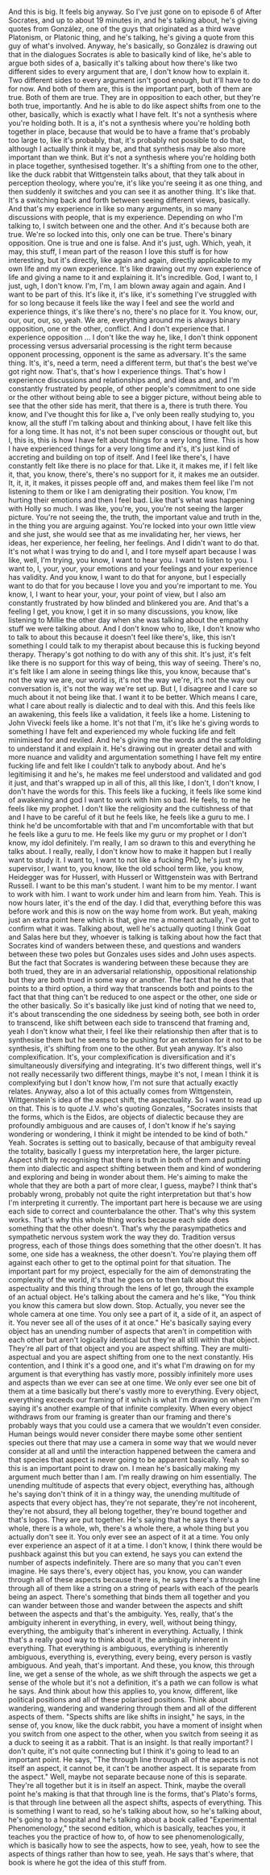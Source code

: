 ﻿And this is big. It feels big anyway. So I've just gone on to episode 6 of After Socrates,
and up to about 19 minutes in, and he's talking about, he's giving quotes from González,
one of the guys that originated as a third wave Platonism, or Platonic thing, and he's
talking, he's giving a quote from this guy of what's involved. Anyway, he's basically,
so González is drawing out that in the dialogues Socrates is able to basically kind of like,
he's able to argue both sides of a, basically it's talking about how there's like two different
sides to every argument that are, I don't know how to explain it. Two different sides
to every argument isn't good enough, but it'll have to do for now. And both of them are,
this is the important part, both of them are true. Both of them are true. They are in opposition
to each other, but they're both true, importantly. And he is able to do like aspect shifts from
one to the other, basically, which is exactly what I have felt. It's not a synthesis where
you're holding both. It is a, it's not a synthesis where you're holding both together in place,
because that would be to have a frame that's probably too large to, like it's probably,
that, it's probably not possible to do that, although I actually think it may be, and that
synthesis may be also more important than we think. But it's not a synthesis where you're
holding both in place together, synthesised together. It's a shifting from one to the
other, like the duck rabbit that Wittgenstein talks about, that they talk about in perception
theology, where you're, it's like you're seeing it as one thing, and then suddenly it switches
and you can see it as another thing. It's like that. It's a switching back and forth
between seeing different views, basically. And that's my experience in like so many arguments,
in so many discussions with people, that is my experience. Depending on who I'm talking
to, I switch between one and the other. And it's because both are true. We're so locked
into this, only one can be true. There's binary opposition. One is true and one is false.
And it's just, ugh. Which, yeah, it may, this stuff, I mean part of the reason I love this
stuff is for how interesting, but it's directly, like again and again, directly applicable
to my own life and my own experience. It's like drawing out my own experience of life
and giving a name to it and explaining it. It's incredible. God, I want to, I just, ugh,
I don't know. I'm, I'm, I am blown away again and again. And I want to be part of this.
It's like it, it's like, it's something I've struggled with for so long because it feels
like the way I feel and see the world and experience things, it's like there's no, there's no place
for it. You know, our, our, our, our, so, yeah. We are, everything around me is always binary
opposition, one or the other, conflict. And I don't experience that. I experience opposition
... I don't like the way he, like, I don't think opponent processing versus adversarial
processing is the right term because opponent processing, opponent is the same as adversary.
It's the same thing. It's, it's, need a term, need a different term, but that's the best
we've got right now. That's, that's how I experience things. That's how I experience
discussions and relationships and, and ideas and, and I'm constantly frustrated by people,
of other people's commitment to one side or the other without being able to see a bigger
picture, without being able to see that the other side has merit, that there is a, there
is truth there. You know, and I've thought this for like a, I've only been really studying
to, you know, all the stuff I'm talking about and thinking about, I have felt like this
for a long time. It has not, it's not been super conscious or thought out, but I, this
is, this is how I have felt about things for a very long time. This is how I have experienced
things for a very long time and it's, it's just kind of accreting and building on top
of itself. And I feel like there's, I have constantly felt like there is no place for
that. Like it, it makes me, if I felt like it, that, you know, there's, there's no support
for it, it makes me an outsider. It, it, it, it makes, it pisses people off and, and makes
them feel like I'm not listening to them or like I am denigrating their position. You
know, I'm hurting their emotions and then I feel bad. Like that's what was happening
with Holly so much. I was like, you're, you, you're not seeing the larger picture. You're
not seeing the, the truth, the important value and truth in the, in the thing you are arguing
against. You're locked into your own little view and she just, she would see that as me
invalidating her, her views, her ideas, her experience, her feeling, her feelings. And
I didn't want to do that. It's not what I was trying to do and I, and I tore myself
apart because I was like, well, I'm trying, you know, I want to hear you. I want to listen
to you. I want to, I, your, your, your emotions and your feelings and your experience has validity.
And you know, I want to do that for anyone, but I especially want to do that for you because
I love you and you're important to me. You know, I, I want to hear your, your, your point
of view, but I also am constantly frustrated by how blinded and blinkered you are. And
that's a feeling I get, you know, I get it in so many discussions, you know, like listening
to Millie the other day when she was talking about the empathy stuff we were talking about.
And I don't know who to, like, I don't know who to talk to about this because it doesn't
feel like there's, like, this isn't something I could talk to my therapist about because
this is fucking beyond therapy. Therapy's got nothing to do with any of this shit. It's
just, it's felt like there is no support for this way of being, this way of seeing. There's
no, it's felt like I am alone in seeing things like this, you know, because that's not the
way we are, our world is, it's not the way we're, it's not the way our conversation is,
it's not the way we're set up. But I, I disagree and I care so much about it not being like
that. I want it to be better. Which means I care, what I care about really is dialectic
and to deal with this. And this feels like an awakening, this feels like a validation,
it feels like a home. Listening to John Vivecki feels like a home. It's not that I'm, it's
like he's giving words to something I have felt and experienced my whole fucking life
and felt minimised for and reviled. And he's giving me the words and the scaffolding to
understand it and explain it. He's drawing out in greater detail and with more nuance
and validity and argumentation something I have felt my entire fucking life and felt
like I couldn't talk to anybody about. And he's legitimising it and he's, he makes me
feel understood and validated and god it just, and that's wrapped up in all of this, all
this like, I don't, I don't know, I don't have the words for this. This feels like a
fucking, it feels like some kind of awakening and god I want to work with him so bad. He
feels, to me he feels like my prophet. I don't like the religiosity and the cultishness of
that and I have to be careful of it but he feels like, he feels like a guru to me. I
think he'd be uncomfortable with that and I'm uncomfortable with that but he feels like
a guru to me. He feels like my guru or my prophet or I don't know, my idol definitely.
I'm really, I am so drawn to this and everything he talks about. I really, really, I don't
know how to make it happen but I really want to study it. I want to, I want to not like
a fucking PhD, he's just my supervisor, I want to, you know, like the old school term
like, you know, Heidegger was for Husserl, with Husserl or Wittgenstein was with Bertrand
Russell. I want to be this man's student. I want him to be my mentor. I want to work
with him. I want to work under him and learn from him. Yeah. This is now hours later, it's
the end of the day. I did that, everything before this was before work and this is now
on the way home from work. But yeah, making just an extra point here which is that, give
me a moment actually, I've got to confirm what it was. Talking about, well he's actually
quoting I think Goat and Salas here but they, whoever is talking is talking about how the
fact that Socrates kind of wanders between these, and questions and wanders between these
two poles but Gonzales uses sides and John uses aspects. But the fact that Socrates is
wandering between these because they are both trued, they are in an adversarial relationship,
oppositional relationship but they are both trued in some way or another. The fact that
he does that points to a third option, a third way that transcends both and points to the
fact that that thing can't be reduced to one aspect or the other, one side or the other
basically. So it's basically like just kind of noting that we need to, it's about transcending
the one sidedness by seeing both, see both in order to transcend, like shift between
each side to transcend that framing and, yeah I don't know what their, I feel like their
relationship then after that is to synthesise them but he seems to be pushing for an extension
for it not to be synthesis, it's shifting from one to the other. But yeah anyway. It's
also complexification. It's, your complexification is diversification and it's simultaneously
diversifying and integrating. It's two different things, well it's not really necessarily two
different things, maybe it's not, I mean I think it is complexifying but I don't know
how, I'm not sure that actually exactly relates. Anyway, also a lot of this actually comes
from Wittgenstein, Wittgenstein's idea of the aspect shift, the aspectuality. So I want
to read up on that. This is to quote J.V. who's quoting Gonzales, "Socrates insists
that the forms, which is the Eidos, are objects of dialectic because they are profoundly ambiguous
and are causes of, I don't know if he's saying wondering or wondering, I think it might be
intended to be kind of both." Yeah. Socrates is setting out to basically, because of that
ambiguity reveal the totality, basically I guess my interpretation here, the larger picture.
Aspect shift by recognising that there is truth in both of them and putting them into
dialectic and aspect shifting between them and kind of wondering and exploring and being
in wonder about them. He's aiming to make the whole that they are both a part of more
clear, I guess, maybe? I think that's probably wrong, probably not quite the right interpretation
but that's how I'm interpreting it currently. The important part here is because we are
using each side to correct and counterbalance the other. That's why this system works. That's
why this whole thing works because each side does something that the other doesn't. That's
why the parasympathetics and sympathetic nervous system work the way they do. Tradition versus
progress, each of those things does something that the other doesn't. It has some, one side
has a weakness, the other doesn't. You're playing them off against each other to get
to the optimal point for that situation. The important part for my project, especially
for the aim of demonstrating the complexity of the world, it's that he goes on to then
talk about this aspectuality and this thing through the lens of let go, through the example
of an actual object. He's talking about the camera and he's like, "You think you know
this camera but slow down. Stop. Actually, you never see the whole camera at one time.
You only see a part of it, a side of it, an aspect of it. You never see all of the uses
of it at once." He's basically saying every object has an unending number of aspects that
aren't in competition with each other but aren't logically identical but they're all still within
that object. They're all part of that object and you are aspect shifting. They are multi-aspectual
and you are aspect shifting from one to the next constantly. His contention, and I think
it's a good one, and it's what I'm drawing on for my argument is that everything has
vastly more, possibly infinitely more uses and aspects than we ever can see at one time.
We only ever see one bit of them at a time basically but there's vastly more to everything.
Every object, everything exceeds our framing of it which is what I'm drawing on when I'm
saying it's another example of that infinite complexity. When every object withdraws from
our framing is greater than our framing and there's probably ways that you could use a
camera that we wouldn't even consider. Human beings would never consider there maybe some
other sentient species out there that may use a camera in some way that we would never consider
at all and until the interaction happened between the camera and that species that aspect
is never going to be apparent basically. Yeah so this is an important point to draw on.
I mean he's basically making my argument much better than I am. I'm really drawing on him
essentially. The unending multitude of aspects that every object, everything has, although
he's saying don't think of it in a thingy way, the unending multitude of aspects that
every object has, they're not separate, they're not incoherent, they're not absurd, they all
belong together, they're bound together and that's logos. They are put together. He's
saying that he says there's a whole, there is a whole, wh, there's a whole there, a whole
thing but you actually don't see it. You only ever see an aspect of it at a time. You only
ever experience an aspect of it at a time. I don't know, I think there would be pushback
against this but you can extend, he says you can extend the number of aspects indefinitely.
There are so many that you can't even imagine. He says there's, every object has, you know,
you can wander through all of these aspects because there is, he says there's a through
line through all of them like a string on a string of pearls with each of the pearls being
an aspect. There's something that binds them all together and you can wander between those
and wander between the aspects and shift between the aspects and that's the ambiguity. Yes,
really, that's the ambiguity inherent in everything, in every, well, without being thingy, everything,
the ambiguity that's inherent in everything. Actually, I think that's a really good way
to think about it, the ambiguity inherent in everything. That everything is ambiguous,
everything is inherently ambiguous, everything is, everything, every being, every person
is vastly ambiguous. And yeah, that's important. And these, you know, this through line, we
get a sense of the whole, as we shift through the aspects we get a sense of the whole but
it's not a definition, it's a path we can follow is what he says. And think about how
this applies to, you know, different, like political positions and all of these polarised
positions. Think about wandering, wandering and wandering through them and all of the
different aspects of them.
"Spects shifts are like shifts in insight," he says, in the sense of, you know, like the
duck rabbit, you have a moment of insight when you switch from one aspect to the other,
when you switch from seeing it as a duck to seeing it as a rabbit. That is an insight.
Is that really important? I don't quite, it's not quite connecting but I think it's going
to lead to an important point. He says, "The through line through all of the aspects is
not itself an aspect, it cannot be, it can't be another aspect. It is separate from the
aspect." Well, maybe not separate because none of this is separate. They're all together
but it is in itself an aspect. Think, maybe the overall point he's making is that that
through line is the forms, that's Plato's forms, is that through line between all the
aspect shifts, aspects of everything.
This is something I want to read, so he's talking about how, so he's talking about,
he's going to a hospital and he's talking about a book called "Experimental Phenomenology,"
the second edition, which is basically, teaches you, it teaches you the practice of how to,
of how to see phenomenologically, which is basically how to see the aspects, how to see,
yeah, how to see the aspects of things rather than how to see, yeah. He says that's where,
that book is where he got the idea of this stuff from.
